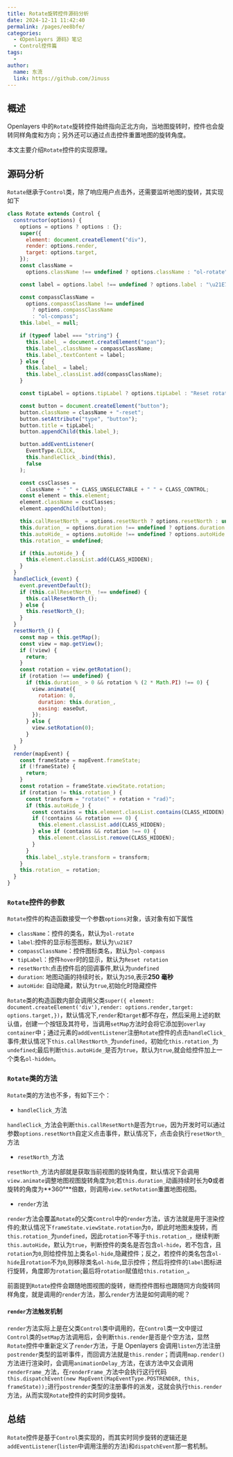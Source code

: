 ```yaml
---
title: Rotate旋转控件源码分析
date: 2024-12-11 11:42:40
permalink: /pages/ee8bfe/
categories:
  - 《Openlayers 源码》笔记
  - Control控件篇
tags:
  -
author:
  name: 东流
  link: https://github.com/Jinuss
---
```


## 概述

Openlayers 中的`Rotate`旋转控件始终指向正北方向，当地图旋转时，控件也会旋转同样角度和方向；另外还可以通过点击控件重置地图的旋转角度。

本文主要介绍`Rotate`控件的实现原理。

## 源码分析

`Rotate`继承于`Control`类，除了响应用户点击外，还需要监听地图的旋转，其实现如下

```js
class Rotate extends Control {
  constructor(options) {
    options = options ? options : {};
    super({
      element: document.createElement("div"),
      render: options.render,
      target: options.target,
    });
    const className =
      options.className !== undefined ? options.className : "ol-rotate";

    const label = options.label !== undefined ? options.label : "\u21E7";

    const compassClassName =
      options.compassClassName !== undefined
        ? options.compassClassName
        : "ol-compass";
    this.label_ = null;

    if (typeof label === "string") {
      this.label_ = document.createElement("span");
      this.label_.className = compassClassName;
      this.label_.textContent = label;
    } else {
      this.label_ = label;
      this.label_.classList.add(compassClassName);
    }

    const tipLabel = options.tipLabel ? options.tipLabel : "Reset rotation";

    const button = document.createElement("button");
    button.className = className + "-reset";
    button.setAttribute("type", "button");
    button.title = tipLabel;
    button.appendChild(this.label_);

    button.addEventListener(
      EventType.CLICK,
      this.handleClick_.bind(this),
      false
    );

    const cssClasses =
      className + " " + CLASS_UNSELECTABLE + " " + CLASS_CONTROL;
    const element = this.element;
    element.className = cssClasses;
    element.appendChild(button);

    this.callResetNorth_ = options.resetNorth ? options.resetNorth : undefined;
    this.duration_ = options.duration !== undefined ? options.duration : 250;
    this.autoHide_ = options.autoHide !== undefined ? options.autoHide : true;
    this.rotation_ = undefined;

    if (this.autoHide_) {
      this.element.classList.add(CLASS_HIDDEN);
    }
  }
  handleClick_(event) {
    event.preventDefault();
    if (this.callResetNorth_ !== undefined) {
      this.callResetNorth_();
    } else {
      this.resetNorth_();
    }
  }
  resetNorth_() {
    const map = this.getMap();
    const view = map.getView();
    if (!view) {
      return;
    }
    const rotation = view.getRotation();
    if (rotation !== undefined) {
      if (this.duration_ > 0 && rotation % (2 * Math.PI) !== 0) {
        view.animate({
          rotation: 0,
          duration: this.duration_,
          easing: easeOut,
        });
      } else {
        view.setRotation(0);
      }
    }
  }
  render(mapEvent) {
    const frameState = mapEvent.frameState;
    if (!frameState) {
      return;
    }
    const rotation = frameState.viewState.rotation;
    if (rotation != this.rotation_) {
      const transform = "rotate(" + rotation + "rad)";
      if (this.autoHide_) {
        const contains = this.element.classList.contains(CLASS_HIDDEN);
        if (!contains && rotation === 0) {
          this.element.classList.add(CLASS_HIDDEN);
        } else if (contains && rotation !== 0) {
          this.element.classList.remove(CLASS_HIDDEN);
        }
      }
      this.label_.style.transform = transform;
    }
    this.rotation_ = rotation;
  }
}
```

### `Rotate`控件的参数

`Rotate`控件的构造函数接受一个参数`options`对象，该对象有如下属性

- `className`：控件的类名，默认为`ol-rotate`
- `label`:控件的显示标签图标，默认为`\u21E7`
- `compassClassName`：控件图标类名，默认为`ol-compass`
- `tipLabel`：控件`hover`时的显示，默认为`Reset rotation`
- `resetNorth`:点击控件后的回调事件,默认为`undefined`
- `duration`: 地图动画的持续时长，默认为`250`,表示**250 毫秒**
- `autoHide`: 自动隐藏，默认为`true`,初始化时隐藏控件

`Rotate`类的构造函数内部会调用父类`super({ element: document.createElement('div'),render: options.render,target: options.target,})`，默认情况下,`render`和`target`都不存在，然后采用上述的默认值，创建一个按钮及其符号，当调用`setMap`方法时会将它添加到`overlay container`中；通过元素的`addEventListener`注册`Rotate`控件的点击`handleClick_`事件;默认情况下`this.callRestNorth_`为`undefined`，初始化`this.rotation_`为`undefined`;最后判断`this.autoHide_`是否为`true`，默认为`true`,就会给控件加上一个类名`ol-hidden`。

### `Rotate`类的方法

`Rotate`类的方法也不多，有如下三个：

- `handleClick_`方法

`handleClick_`方法会判断`this.callResetNorth`是否为`true`，因为开发时可以通过参数`options.resetNorth`自定义点击事件，默认情况下，点击会执行`resetNorth_`方法

- `resetNorth_`方法

`resetNorth_`方法内部就是获取当前视图的旋转角度，默认情况下会调用`view.animate`调整地图视图旋转角度为`0`;若`this.duration_`动画持续时长为**0**或者旋转的角度为**360°**倍数，则调用`view.setRotation`重置地图视图。

- `render`方法

`render`方法会覆盖`Rotate`的父类`Control`中的`render`方法，该方法就是用于渲染控件的;默认情况下`frameState.viewState.rotation`为`0`，即此时地图未旋转，而`this.rotation_`为`undefined`，因此`rotation`不等于`this.rotation_`，继续判断`this.autoHide`，默认为`true`，判断控件的类名是否包含`ol-hide`，若不包含，且`rotation`为`0`,则给控件加上类名`ol-hide`,隐藏控件；反之，若控件的类名包含`ol-hide`且`rotation`不为`0`,则移除类名`ol-hide`,显示控件；然后将控件的`label`图标进行旋转，角度即为`rotation`;最后将`rotation`赋值给`this.rotation_`。

前面提到`Rotate`控件会跟随地图视图的旋转，继而控件图标也跟随同方向旋转同样角度，就是调用的`render`方法，那么`render`方法是如何调用的呢？

#### `render`方法触发机制

`render`方法实际上是在父类`Control`类中调用的，在`Control`类一文中提过[]()
`Control`类的`setMap`方法调用后，会判断`this.render`是否是个空方法，显然`Rotate`控件中重新定义了`render`方法，于是 Openlayers 会调用`listen`方法注册`postrender`类型的监听事件，而回调方法就是`this.render`；而调用`map.render()`方法进行渲染时，会调用`animationDelay_`方法，在该方法中又会调用`renderFrame_`方法，在`renderFrame_`方法中会执行这行代码`this.dispatchEvent(new MapEvent(MapEventType.POSTRENDER, this, frameState));`进行`postrender`类型的注册事件的派发，这就会执行`this.render`方法，从而实现`Rotate`控件的实时同步旋转。

## 总结

`Rotate`控件是基于`Control`类实现的，而其实时同步旋转的逻辑还是`addEventListener`(`listen`中调用注册的方法)和`dispatchEvent`那一套机制。
